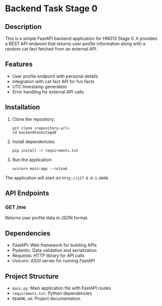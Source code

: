 # Backend Task Stage 0

## Description

This is a simple FastAPI backend application for HNG13 Stage 0. It provides a REST API endpoint that returns user profile information along with a random cat fact fetched from an external API.

## Features

- User profile endpoint with personal details
- Integration with cat fact API for fun facts
- UTC timestamp generation
- Error handling for external API calls

## Installation

1. Clone the repository:
   ```
   git clone <repository-url>
   cd backendtaskstage0
   ```

2. Install dependencies:
   ```
   pip install -r requiremnts.txt
   ```

3. Run the application:
   ```
   uvicorn main:app --reload
   ```

The application will start on `http://127.0.0.1:8000`.

## API Endpoints

### GET /me

Returns user profile data in JSON format.

## Dependencies

- FastAPI: Web framework for building APIs
- Pydantic: Data validation and serialization
- Requests: HTTP library for API calls
- Uvicorn: ASGI server for running FastAPI

## Project Structure

- `main.py`: Main application file with FastAPI routes
- `requiremnts.txt`: Python dependencies
- `README.md`: Project documentation

